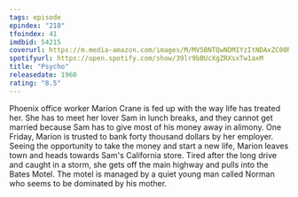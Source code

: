 ```yaml
---
tags: episode
epindex: "210"
tfoindex: 41
imdbid: 54215
coverurl: https://m.media-amazon.com/images/M/MV5BNTQwNDM1YzItNDAxZC00NWY2LTk0M2UtNDIwNWI5OGUyNWUxXkEyXkFqcGdeQXVyNzkwMjQ5NzM@._V1_SX202_CR0,0,202,300_.jpg
spotifyurl: https://open.spotify.com/show/39lr9bBUcXgZRXsxTw1axM
title: "Psycho"
releasedate: 1960
rating: "8.5"
---
```


Phoenix office worker Marion Crane is fed up with the way life has treated her. She has to meet her lover Sam in lunch breaks, and they cannot get married because Sam has to give most of his money away in alimony. One Friday, Marion is trusted to bank forty thousand dollars by her employer. Seeing the opportunity to take the money and start a new life, Marion leaves town and heads towards Sam's California store. Tired after the long drive and caught in a storm, she gets off the main highway and pulls into the Bates Motel. The motel is managed by a quiet young man called Norman who seems to be dominated by his mother.